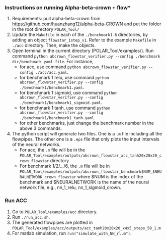 ### Instructions on running Alpha-beta-crown + flow*

1. Requirements: pull alpha-beta-crown from <href>https://github.com/huanzhang12/alpha-beta-CROWN</href> and put the folder in the root directory `POLAR_Tool/`
2. Update the `Makefile` in each of the `./benchmark1-6` directories, by adding an object `flowstar_1step_v1`. Refer to the example `Makefile` in `./acc` directory. Then, make the objects. 
3. Open terminal in the current directory (POLAR_Tool/examples/). Run command `python abcrown_flowstar_verifier.py --config ./benchmark dir/benchmark yaml file`. For instance, 
   * for acc, use command `python abcrown_flowstar_verifier.py --config ./acc/acc.yaml`.
   * for benchmark 1 relu, use command `python abcrown_flowstar_verifier.py --config ./benchmark1/benchmark1.yaml`.
   * for benchmark 1 sigmoid, use command `python abcrown_flowstar_verifier.py --config ./benchmark1/benchmark1_sigmoid.yaml`.
   * for benchmark 1 tanh, use command `python abcrown_flowstar_verifier.py --config ./benchmark1/benchmark1_tanh.yaml`.
   * for other benchmarks, just change the benchmark number in the above 3 commands.
4. The python script will generate two files. One is a `.m` file including all the flowpipes. The other one is a `.eps` file that only plots the input intervals of the neural networks. 
   * For acc, the `.m` file will be in the `POLAR_Tool/examples/outputs/abcrown_flowstar_acc_tanh20x20x20_crown_flowstar` directory
   * For benchmark 1/2/.../6, the `.m` file will be in `POLAR_Tool/examples/outputs/abcrown_flowstar_benchmark$NUM_$NEURALNETWORK_crown_flowstar` where $NUM is the index of the benchmark and $NEURALNETWORK is the name of the neural network file, e.g., nn_1_relu, nn_1_sigmoid_crown.
  
### Run ACC
1. Go to `POLAR_Tool/examples/acc` directory.
2. Run `./run_acc.sh`.
3. The generated flowpipes are plotted in `POLAR_Tool/examples/acc/outputs/acc_tanh20x20x20_x4x5_steps_50_1.m`
4. For matlab simulation, run `run("simulate_with_NN_rl.m")`.
